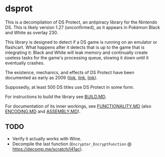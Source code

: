 # dsprot

This is a decompilation of DS Protect, an antipiracy library for the Nintendo DS. This is likely version 1.27 (unconfirmed), as it appears in Pokémon Black and White as overlay 230. 

This library is designed to detect if a DS game is running on an emulator or flashcart. What happens after it detects that is up to the game that is integrating it: Black and White will leak memory and continually create useless tasks for the game's processing queue, slowing it down until it eventually crashes.

The existence, mechanics, and effects of DS Protect have been documented as early as 2009 ([link](https://gbatemp.net/threads/seeking-help-for-anti-piracy-protection-removal.134683/post-1768816), [link](https://sourceforge.net/p/desmume/bugs/979/), [link](https://opentrackers.org/scenerules.org/html/2010_NDSr.html)).

Supposedly, at least 500 DS titles use DS Protect in some form.

For instructions to build the library see [BUILD.MD](./BUILD.MD).

For documentation of its inner workings, see [FUNCTIONALITY.MD](./doc/FUNCTIONALITY.MD) (also [ENCODING.MD](./doc/ENCODING.MD) and [ASSEMBLY.MD](./doc/ASSEMBLY.MD)).

## TODO

- Verify it actually works with Wine.
- Decompile the last function (`Encryptor_EncryptFunction` @ https://decomp.me/scratch/I41ac).
